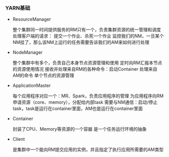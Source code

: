 ### YARN基础

* ResourceManager
 
	整个集群同一时间提供服务的RM只有一个，负责集群资源的统一管理和调度
	处理客户端的请求： 提交一个作业、杀死一个作业
	监控我们的NM，一旦某个NM挂了，那么该NM上运行的任务需要告诉我们的AM来如何进行处理

* NodeManager 
 
	整个集群中有多个，负责自己本身节点资源管理和使用
	定时向RM汇报本节点的资源使用情况
	接收并处理来自RM的各种命令：启动Container
	处理来自AM的命令
	单个节点的资源管理

* ApplicationMaster
 
	每个应用程序对应一个：MR、Spark，负责应用程序的管理
	为应用程序向RM申请资源（core、memory），分配给内部task
	需要与NM通信：启动/停止task，task是运行在container里面，AM也是运行在container里面

* Container

	封装了CPU、Memory等资源的一个容器
	是一个任务运行环境的抽象
	
* Client

 	是集群中一个能向RM提交应用的实例，并且指定了执行应用所需要的AM类型
